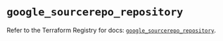 # `google_sourcerepo_repository`

Refer to the Terraform Registry for docs: [`google_sourcerepo_repository`](https://registry.terraform.io/providers/hashicorp/google/5.45.2/docs/resources/sourcerepo_repository).
